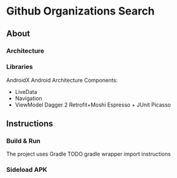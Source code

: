 Github Organizations Search
===========================

## About ##
### Architecture ###


### Libraries ###
AndroidX
Android Architecture Components:
* LiveData
* Navigation
* ViewModel
Dagger 2
Retrofit+Moshi
Espresso + JUnit
Picasso

## Instructions ##

### Build & Run ###
The project uses Gradle
TODO gradle wrapper
import instructions

### Sideload APK ###

